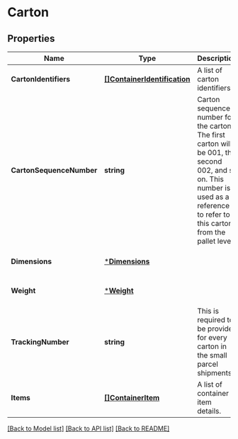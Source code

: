 # Carton

## Properties
Name | Type | Description | Notes
------------ | ------------- | ------------- | -------------
**CartonIdentifiers** | [**[]ContainerIdentification**](ContainerIdentification.md) | A list of carton identifiers. | [optional] [default to null]
**CartonSequenceNumber** | **string** | Carton sequence number for the carton. The first carton will be 001, the second 002, and so on. This number is used as a reference to refer to this carton from the pallet level. | [default to null]
**Dimensions** | [***Dimensions**](Dimensions.md) |  | [optional] [default to null]
**Weight** | [***Weight**](Weight.md) |  | [optional] [default to null]
**TrackingNumber** | **string** | This is required to be provided for every carton in the small parcel shipments. | [optional] [default to null]
**Items** | [**[]ContainerItem**](ContainerItem.md) | A list of container item details. | [default to null]

[[Back to Model list]](../README.md#documentation-for-models) [[Back to API list]](../README.md#documentation-for-api-endpoints) [[Back to README]](../README.md)

